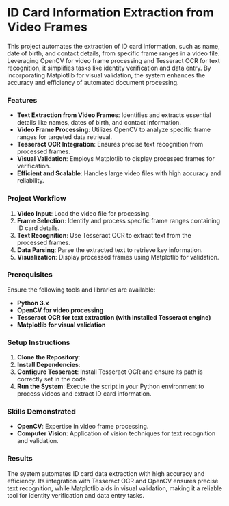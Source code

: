 # ID Card Information Extraction from Video Frames  

This project automates the extraction of ID card information, such as name, date of birth, and contact details, from specific frame ranges in a video file. Leveraging OpenCV for video frame processing and Tesseract OCR for text recognition, it simplifies tasks like identity verification and data entry. By incorporating Matplotlib for visual validation, the system enhances the accuracy and efficiency of automated document processing.  

### **Features**  
- **Text Extraction from Video Frames**: Identifies and extracts essential details like names, dates of birth, and contact information.  
- **Video Frame Processing**: Utilizes OpenCV to analyze specific frame ranges for targeted data retrieval.  
- **Tesseract OCR Integration**: Ensures precise text recognition from processed frames.  
- **Visual Validation**: Employs Matplotlib to display processed frames for verification.  
- **Efficient and Scalable**: Handles large video files with high accuracy and reliability.  

### **Project Workflow**  
1. **Video Input**: Load the video file for processing.  
2. **Frame Selection**: Identify and process specific frame ranges containing ID card details.  
3. **Text Recognition**: Use Tesseract OCR to extract text from the processed frames.  
4. **Data Parsing**: Parse the extracted text to retrieve key information.  
5. **Visualization**: Display processed frames using Matplotlib for validation.  

### **Prerequisites**  
Ensure the following tools and libraries are available:  
- **Python 3.x**
- **OpenCV for video processing** 
- **Tesseract OCR for text extraction (with installed Tesseract engine)**
- **Matplotlib for visual validation**

### **Setup Instructions**  
1. **Clone the Repository**:  
2. **Install Dependencies**:  
3. **Configure Tesseract**: Install Tesseract OCR and ensure its path is correctly set in the code.  
4. **Run the System**: Execute the script in your Python environment to process videos and extract ID card information.

 ### **Skills Demonstrated**  
- **OpenCV**: Expertise in video frame processing.  
- **Computer Vision**: Application of vision techniques for text recognition and validation.  

### **Results**  
The system automates ID card data extraction with high accuracy and efficiency. Its integration with Tesseract OCR and OpenCV ensures precise text recognition, while Matplotlib aids in visual validation, making it a reliable tool for identity verification and data entry tasks.  
